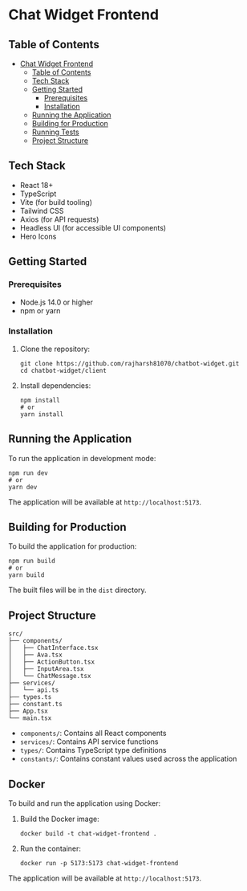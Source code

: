 # Chat Widget Frontend

## Table of Contents

- [Chat Widget Frontend](#chat-widget-frontend)
  - [Table of Contents](#table-of-contents)
  - [Tech Stack](#tech-stack)
  - [Getting Started](#getting-started)
    - [Prerequisites](#prerequisites)
    - [Installation](#installation)
  - [Running the Application](#running-the-application)
  - [Building for Production](#building-for-production)
  - [Running Tests](#running-tests)
  - [Project Structure](#project-structure)

## Tech Stack

- React 18+
- TypeScript
- Vite (for build tooling)
- Tailwind CSS
- Axios (for API requests)
- Headless UI (for accessible UI components)
- Hero Icons

## Getting Started

### Prerequisites

- Node.js 14.0 or higher
- npm or yarn

### Installation

1. Clone the repository:
   ```
   git clone https://github.com/rajharsh81070/chatbot-widget.git
   cd chatbot-widget/client
   ```

2. Install dependencies:
   ```
   npm install
   # or
   yarn install
   ```

## Running the Application

To run the application in development mode:

```
npm run dev
# or
yarn dev
```

The application will be available at `http://localhost:5173`.

## Building for Production

To build the application for production:

```
npm run build
# or
yarn build
```

The built files will be in the `dist` directory.


## Project Structure

```
src/
├── components/
│   ├── ChatInterface.tsx
│   ├── Ava.tsx
│   ├── ActionButton.tsx
│   ├── InputArea.tsx
│   └── ChatMessage.tsx
├── services/
│   └── api.ts
├── types.ts
├── constant.ts
├── App.tsx
└── main.tsx
```

- `components/`: Contains all React components
- `services/`: Contains API service functions
- `types/`: Contains TypeScript type definitions
- `constants/`: Contains constant values used across the application

## Docker

To build and run the application using Docker:

1. Build the Docker image:
   ```
   docker build -t chat-widget-frontend .
   ```

2. Run the container:
   ```
   docker run -p 5173:5173 chat-widget-frontend
   ```

The application will be available at `http://localhost:5173`.
